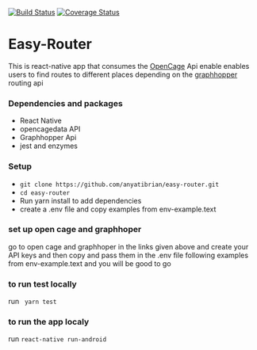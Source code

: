 [![Build Status](https://travis-ci.org/anyatibrian/easy-router.svg?branch=develop)](https://travis-ci.org/anyatibrian/easy-router)
[![Coverage Status](https://coveralls.io/repos/github/anyatibrian/easy-router/badge.svg?branch=develop)](https://coveralls.io/github/anyatibrian/easy-router?branch=develop)

# Easy-Router
This is react-native app that consumes the [OpenCage](https://opencagedata.com/) Api enable enables users to find routes to different places
depending on the [graphhopper](https://www.graphhopper.com/) routing api

### Dependencies and packages 
* React Native
* opencagedata API
* Graphhopper Api
* jest and enzymes
### Setup
* `git clone https://github.com/anyatibrian/easy-router.git`
* `cd easy-router`
* Run yarn install to add dependencies
* create a .env file and copy examples from env-example.text

### set up open cage and graphhoper
go to open cage and graphhoper in the links given above and create your API keys and then copy and pass them 
in the .env file following examples from env-example.text and you will be good to go

### to run test locally
run ` yarn test`
### to run the app localy
run ` react-native run-android `